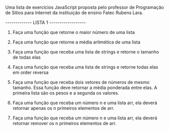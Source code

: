 Uma lista de exercícios JavaScript proposta pelo professor de Programação de Sítios para Internet da instituição de ensino Fatec Rubens Lara.

------------- LISTA 1 ------------------

1) Faça uma função que retorne o maior número
de uma lista

2) Faça uma função que retorne a média aritmética
de uma lista

3) Faça uma função que receba uma lista de strings
e retorne o tamanho de todas elas

4) Faça uma função que receba uma lista de strings
e retorne todas elas em order reversa

5) Faça uma função que receba dois vetores de números
de mesmo tamanho. Essa função deve retornar a média
ponderada entre elas. A primeira lista são os pesos
e a segunda os valores.

6) Faça uma função que receba um número n e uma lista arr,
ela deverá retornar apenas os n primeiros elementos de arr.

7) Faça uma função que receba um número n e uma lista arr,
ela deverá retornar remover os n primeiros elementos de arr.

